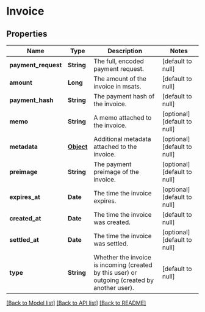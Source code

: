 # Invoice
## Properties

| Name | Type | Description | Notes |
|------------ | ------------- | ------------- | -------------|
| **payment\_request** | **String** | The full, encoded payment request. | [default to null] |
| **amount** | **Long** | The amount of the invoice in msats. | [default to null] |
| **payment\_hash** | **String** | The payment hash of the invoice. | [default to null] |
| **memo** | **String** | A memo attached to the invoice. | [optional] [default to null] |
| **metadata** | [**Object**](.md) | Additional metadata attached to the invoice. | [optional] [default to null] |
| **preimage** | **String** | The payment preimage of the invoice. | [optional] [default to null] |
| **expires\_at** | **Date** | The time the invoice expires. | [optional] [default to null] |
| **created\_at** | **Date** | The time the invoice was created. | [default to null] |
| **settled\_at** | **Date** | The time the invoice was settled. | [optional] [default to null] |
| **type** | **String** | Whether the invoice is incoming (created by this user) or outgoing (created by another user). | [default to null] |

[[Back to Model list]](../README.md#documentation-for-models) [[Back to API list]](../README.md#documentation-for-api-endpoints) [[Back to README]](../README.md)


